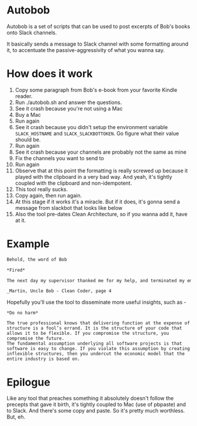 # Autobob
Autobob is a set of scripts that can be used to post excerpts of Bob's books onto Slack channels.

It basically sends a message to Slack channel with some formatting around it, to accentuate the passive-aggressivity of what you wanna say.

# How does it work

1) Copy some paragraph from Bob's e-book from your favorite Kindle reader.
2) Run ./autobob.sh and answer the questions.
3) See it crash because you're not using a Mac
4) Buy a Mac
5) Run again
6) See it crash because you didn't setup the environment variable `SLACK_HOSTNAME` and `SLACK_SLACKBOTTOKEN`. Go figure what their value should be.
7) Run again
8) See it crash because your channels are probably not the same as mine
9) Fix the channels you want to send to
10) Run again
11) Observe that at this point the formatting is really screwed up because it played with the clipboard in a very bad way. And yeah, it's tightly coupled with the clipboard and non-idempotent.
12) This tool really sucks.
13) Copy again, then run again.
14) At this stage if it works it's a miracle. But if it does, it's gonna send a message from slackbot that looks like below
15) Also the tool pre-dates Clean Architecture, so if you wanna add it, have at it.

# Example

```md
Behold, the word of Bob

*Fired*

The next day my supervisor thanked me for my help, and terminated my employment. Apparently ASC didn’t feel they had the time to nurture a  17-year-old.

_Martin, Uncle Bob - Clean Coder, page 4 
```

Hopefully you'll use the tool to disseminate more useful insights, such as -

```
*Do no harm*

The true professional knows that delivering function at the expense of structure is a fool’s errand. It is the structure of your code that allows it to be flexible. If you compromise the structure, you compromise the future.
The fundamental assumption underlying all software projects is that software is easy to change. If you violate this assumption by creating inflexible structures, then you undercut the economic model that the entire industry is based on.
```

# Epilogue

Like any tool that preaches something it absolutely doesn't follow the precepts that gave it birth, it's tightly coupled to Mac (use of pbpaste) and to Slack. And there's some copy and paste. So it's pretty much worthless. But, eh.
